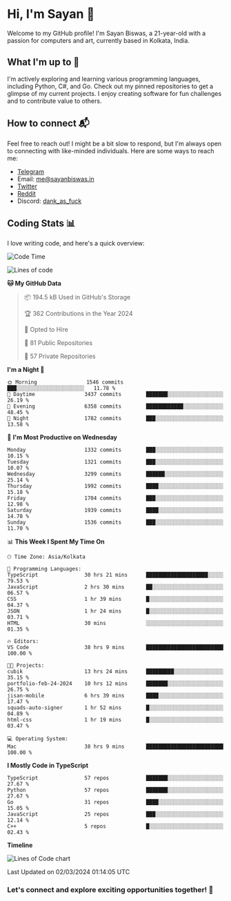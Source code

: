 # Hi, I'm Sayan 👋

Welcome to my GitHub profile! I'm Sayan Biswas, a 21-year-old with a passion for computers and art, currently based in Kolkata, India.

## What I'm up to 🚀

I'm actively exploring and learning various programming languages, including Python, C#, and Go. Check out my pinned repositories to get a glimpse of my current projects. I enjoy creating software for fun challenges and to contribute value to others.

## How to connect 📬

Feel free to reach out! I might be a bit slow to respond, but I'm always open to connecting with like-minded individuals. Here are some ways to reach me:

- [Telegram](https://t.me/dank_as_fuck)
- Email: [me@sayanbiswas.in](mailto:me@sayanbiswas.in)
- [Twitter](https://twitter.com/TheDankDel)
- [Reddit](https://www.reddit.com/user/dank_as_fuck_/)
- Discord: [dank_as_fuck](https://discordapp.com/users/506536929152466945)

## Coding Stats 📊

I love writing code, and here's a quick overview:

<!--START_SECTION:waka-->
![Code Time](http://img.shields.io/badge/Code%20Time-1%2C529%20hrs%2027%20mins-blue)

![Lines of code](https://img.shields.io/badge/From%20Hello%20World%20I%27ve%20Written-7.7%20million%20lines%20of%20code-blue)

**🐱 My GitHub Data** 

> 📦 194.5 kB Used in GitHub's Storage 
 > 
> 🏆 362 Contributions in the Year 2024
 > 
> 💼 Opted to Hire
 > 
> 📜 81 Public Repositories 
 > 
> 🔑 57 Private Repositories 
 > 
**I'm a Night 🦉** 

```text
🌞 Morning                1546 commits        ███░░░░░░░░░░░░░░░░░░░░░░   11.78 % 
🌆 Daytime                3437 commits        ███████░░░░░░░░░░░░░░░░░░   26.19 % 
🌃 Evening                6358 commits        ████████████░░░░░░░░░░░░░   48.45 % 
🌙 Night                  1782 commits        ███░░░░░░░░░░░░░░░░░░░░░░   13.58 % 
```
📅 **I'm Most Productive on Wednesday** 

```text
Monday                   1332 commits        ███░░░░░░░░░░░░░░░░░░░░░░   10.15 % 
Tuesday                  1321 commits        ███░░░░░░░░░░░░░░░░░░░░░░   10.07 % 
Wednesday                3299 commits        ██████░░░░░░░░░░░░░░░░░░░   25.14 % 
Thursday                 1992 commits        ████░░░░░░░░░░░░░░░░░░░░░   15.18 % 
Friday                   1704 commits        ███░░░░░░░░░░░░░░░░░░░░░░   12.98 % 
Saturday                 1939 commits        ████░░░░░░░░░░░░░░░░░░░░░   14.78 % 
Sunday                   1536 commits        ███░░░░░░░░░░░░░░░░░░░░░░   11.70 % 
```


📊 **This Week I Spent My Time On** 

```text
🕑︎ Time Zone: Asia/Kolkata

💬 Programming Languages: 
TypeScript               30 hrs 21 mins      ████████████████████░░░░░   79.53 % 
JavaScript               2 hrs 30 mins       ██░░░░░░░░░░░░░░░░░░░░░░░   06.57 % 
CSS                      1 hr 39 mins        █░░░░░░░░░░░░░░░░░░░░░░░░   04.37 % 
JSON                     1 hr 24 mins        █░░░░░░░░░░░░░░░░░░░░░░░░   03.71 % 
HTML                     30 mins             ░░░░░░░░░░░░░░░░░░░░░░░░░   01.35 % 

🔥 Editors: 
VS Code                  38 hrs 9 mins       █████████████████████████   100.00 % 

🐱‍💻 Projects: 
cubik                    13 hrs 24 mins      █████████░░░░░░░░░░░░░░░░   35.15 % 
portfolio-feb-24-2024    10 hrs 12 mins      ███████░░░░░░░░░░░░░░░░░░   26.75 % 
jisan-mobile             6 hrs 39 mins       ████░░░░░░░░░░░░░░░░░░░░░   17.47 % 
squads-auto-signer       1 hr 52 mins        █░░░░░░░░░░░░░░░░░░░░░░░░   04.89 % 
html-css                 1 hr 19 mins        █░░░░░░░░░░░░░░░░░░░░░░░░   03.47 % 

💻 Operating System: 
Mac                      38 hrs 9 mins       █████████████████████████   100.00 % 
```

**I Mostly Code in TypeScript** 

```text
TypeScript               57 repos            ███████░░░░░░░░░░░░░░░░░░   27.67 % 
Python                   57 repos            ███████░░░░░░░░░░░░░░░░░░   27.67 % 
Go                       31 repos            ████░░░░░░░░░░░░░░░░░░░░░   15.05 % 
JavaScript               25 repos            ███░░░░░░░░░░░░░░░░░░░░░░   12.14 % 
C++                      5 repos             █░░░░░░░░░░░░░░░░░░░░░░░░   02.43 % 
```



**Timeline**

![Lines of Code chart](https://raw.githubusercontent.com/Dank-del/Dank-del/main/assets/bar_graph.png)


 Last Updated on 02/03/2024 01:14:05 UTC
<!--END_SECTION:waka-->

### Let's connect and explore exciting opportunities together! 🚀
